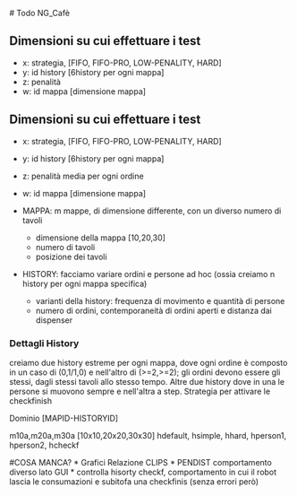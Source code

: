 # Todo NG_Cafè

## Dimensioni su cui effettuare i test
* x: strategia, [FIFO, FIFO-PRO, LOW-PENALITY, HARD]
* y: id history [6history per ogni mappa]
* z: penalità
* w: id mappa [dimensione mappa]

## Dimensioni su cui effettuare i test
* x: strategia, [FIFO, FIFO-PRO, LOW-PENALITY, HARD]
* y: id history [6history per ogni mappa]
* z: penalità media per ogni ordine
* w: id mappa [dimensione mappa]

* MAPPA: m mappe, di dimensione differente, con un diverso numero di tavoli
  * dimensione della mappa [10,20,30]
  * numero di tavoli
  * posizione dei tavoli

* HISTORY: facciamo variare ordini e persone ad hoc (ossia creiamo n history per ogni mappa specifica)
  * varianti della history: frequenza di movimento e quantità di persone
  * numero di ordini, contemporaneità di ordini aperti e distanza dai dispenser

### Dettagli History
creiamo due history estreme per ogni mappa, dove ogni ordine è composto in un caso di (0,1/1,0) e nell'altro di (>=2,>=2); gli ordini devono essere gli stessi, dagli stessi tavoli allo stesso tempo.
Altre due history dove in una le persone si muovono sempre e nell'altra a step.
Strategia per attivare le checkfinish

Dominio
[MAPID-HISTORYID]

m10a,m20a,m30a [10x10,20x20,30x30]
hdefault, hsimple, hhard, hperson1, hperson2, hcheckf


#COSA MANCA?
	* Grafici Relazione CLIPS
	* PENDIST comportamento diverso lato GUI
	* controlla hisorty checkf, comportamento in cui il robot lascia le consumazioni e subitofa una checkfinis (senza errori però)
